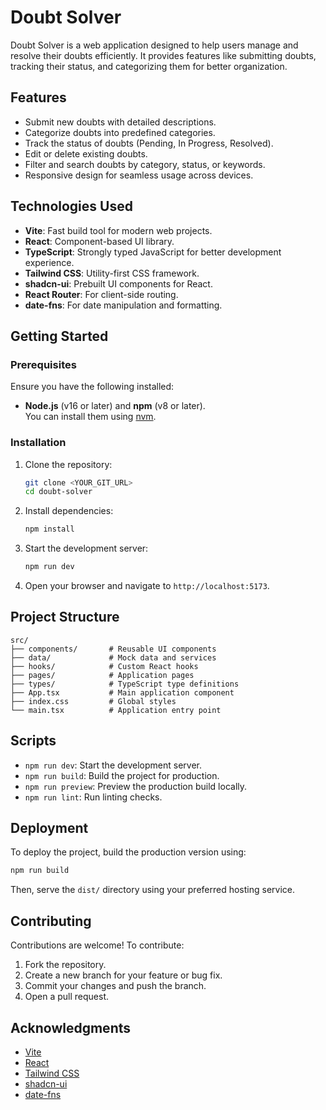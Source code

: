 # Doubt Solver

Doubt Solver is a web application designed to help users manage and resolve their doubts efficiently. It provides features like submitting doubts, tracking their status, and categorizing them for better organization.

## Features

- Submit new doubts with detailed descriptions.
- Categorize doubts into predefined categories.
- Track the status of doubts (Pending, In Progress, Resolved).
- Edit or delete existing doubts.
- Filter and search doubts by category, status, or keywords.
- Responsive design for seamless usage across devices.

## Technologies Used

- **Vite**: Fast build tool for modern web projects.
- **React**: Component-based UI library.
- **TypeScript**: Strongly typed JavaScript for better development experience.
- **Tailwind CSS**: Utility-first CSS framework.
- **shadcn-ui**: Prebuilt UI components for React.
- **React Router**: For client-side routing.
- **date-fns**: For date manipulation and formatting.

## Getting Started

### Prerequisites

Ensure you have the following installed:

- **Node.js** (v16 or later) and **npm** (v8 or later).  
  You can install them using [nvm](https://github.com/nvm-sh/nvm#installing-and-updating).

### Installation

1. Clone the repository:
   ```bash
   git clone <YOUR_GIT_URL>
   cd doubt-solver
   ```

2. Install dependencies:
   ```bash
   npm install
   ```

3. Start the development server:
   ```bash
   npm run dev
   ```

4. Open your browser and navigate to `http://localhost:5173`.

## Project Structure

```
src/
├── components/       # Reusable UI components
├── data/             # Mock data and services
├── hooks/            # Custom React hooks
├── pages/            # Application pages
├── types/            # TypeScript type definitions
├── App.tsx           # Main application component
├── index.css         # Global styles
└── main.tsx          # Application entry point
```

## Scripts

- `npm run dev`: Start the development server.
- `npm run build`: Build the project for production.
- `npm run preview`: Preview the production build locally.
- `npm run lint`: Run linting checks.

## Deployment

To deploy the project, build the production version using:
```bash
npm run build
```
Then, serve the `dist/` directory using your preferred hosting service.

## Contributing

Contributions are welcome! To contribute:

1. Fork the repository.
2. Create a new branch for your feature or bug fix.
3. Commit your changes and push the branch.
4. Open a pull request.



## Acknowledgments

- [Vite](https://vitejs.dev/)
- [React](https://reactjs.org/)
- [Tailwind CSS](https://tailwindcss.com/)
- [shadcn-ui](https://ui.shadcn.dev/)
- [date-fns](https://date-fns.org/)
